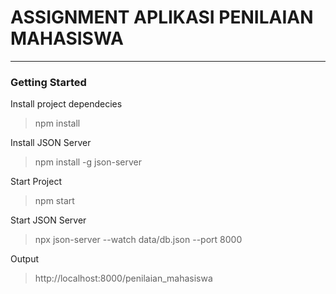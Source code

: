 # ASSIGNMENT APLIKASI PENILAIAN MAHASISWA

---

### Getting Started

Install project dependecies

> npm install

Install JSON Server

> npm install -g json-server

Start Project

> npm start

Start JSON Server

> npx json-server --watch data/db.json --port 8000

Output

> http://localhost:8000/penilaian_mahasiswa
